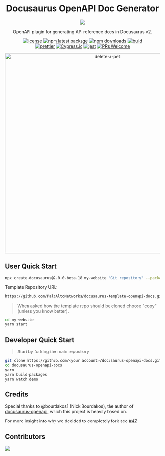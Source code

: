 <h1 align="center">Docusaurus OpenAPI Doc Generator</h1>

<div align="center">
<img src="https://user-images.githubusercontent.com/9343811/165619985-c053e604-e266-45d2-84a2-4fca9ad79e3b.svg" />
</div>

<div align="center">

OpenAPI plugin for generating API reference docs in Docusaurus v2.

[![license](https://img.shields.io/badge/license-MIT-blue.svg)](https://github.com/PaloAltoNetworks/docusaurus-openapi-docs/blob/HEAD/LICENSE)
[![npm latest package](https://img.shields.io/npm/v/@paloaltonetworks/docusaurus-plugin-openapi/latest.svg)](https://www.npmjs.com/package/@paloaltonetworks/docusaurus-plugin-openapi)
[![npm downloads](https://img.shields.io/npm/dm/@paloaltonetworks/docusaurus-plugin-openapi.svg)](https://www.npmjs.com/package/@paloaltonetworks/docusaurus-preset-openapi)
[![build](https://github.com/PaloAltoNetworks/docusaurus-openapi-docs/actions/workflows/validate.yaml/badge.svg)](https://github.com/PaloAltoNetworks/docusaurus-openapi-docs/actions/workflows/validate.yaml)
<br/>
[![prettier](https://img.shields.io/badge/code_style-prettier-ff69b4.svg)](https://github.com/prettier/prettier)
[![Cypress.io](https://img.shields.io/badge/tested%20with-Cypress-04C38E.svg)](https://www.cypress.io/)
[![jest](https://jestjs.io/img/jest-badge.svg)](https://github.com/facebook/jest)
[![PRs Welcome](https://img.shields.io/badge/PRs-welcome-brightgreen.svg)](https://github.com/PaloAltoNetworks/docusaurus-openapi-docs/blob/HEAD/CONTRIBUTING.md#pull-requests)

</div>

<p align="center">

<img width="650" alt="delete-a-pet" src="https://user-images.githubusercontent.com/9343811/165620346-d666db22-3587-4ddf-af58-947fddc9fe99.png">

</p>

## User Quick Start

```bash
npx create-docusaurus@2.0.0-beta.18 my-website "Git repository" --package-manager yarn
```

Template Repository URL:

```bash
https://github.com/PaloAltoNetworks/docusaurus-template-openapi-docs.git
```

> When asked how the template repo should be cloned choose "copy" (unless you know better).

```bash
cd my-website
yarn start
```

## Developer Quick Start

> Start by forking the main repository

```bash
git clone https://github.com/<your account>/docusaurus-openapi-docs.git
cd docusaurus-openapi-docs
yarn
yarn build-packages
yarn watch:demo
```

## Credits

Special thanks to @bourdakos1 (Nick Bourdakos), the author of [docusaurus-openapi](https://github.com/cloud-annotations/cloud-annotations), which this project is heavily based on.

For more insight into why we decided to completely fork see [#47](https://github.com/PaloAltoNetworks/docusaurus-openapi-docs/pull/47)

## Contributors

<a href="https://github.com/PaloAltoNetworks/docusaurus-openapi-docs/graphs/contributors">
  <img src="https://contrib.rocks/image?repo=PaloAltoNetworks/docusaurus-openapi-docs" />
</a>
